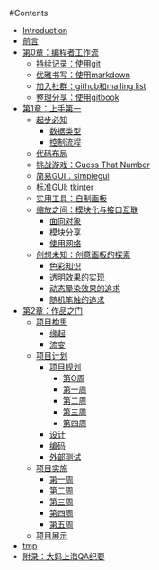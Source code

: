 #Contents

* [Introduction](README.md)
* [前言](source/preface.md)
* [第0章：编程者工作流](source/part1/intro.md)
   * [持续记录：使用git](source/part1/git.md)
   * [优雅书写：使用markdown](source/part1/markdown.md)
   * [加入社群：github和mailing list](source/part1/github.md)
   * [整理分享：使用gitbook](source/part1/gitbook.md)
* [第1章：上手第一]()
   * [起步必知]()
       * [数据类型]()
       * [控制流程]()
   * [代码布局]()
   * [挑战游戏：Guess That Number](source/part2/Guess_The_Number.md)
   * [简易GUI：simplegui](source/part2/pygame2simplegui.md)
   * [标准GUI: tkinter](source/part2/tkinter.md)
   * [实用工具：自制画板](source/part2/drawing_board_1.md)
   * [缩放之间：模块化与接口互联]()
       * [面向对象]()
       * [模块分享]()
       * [使用网络]()
   * [创想未知：创意画板的探索]()
       * [色彩知识]()
       * [透明效果的实现]()
       * [动态晕染效果的追求]()
       * [随机笔触的追求]()
* [第2章：作品之门](source/part3/intro.md)
   * [项目构思]()
       * [缘起](source/part3/begining.md)
       * [流变](source/part3/evolving.md)
   * [项目计划]()
       * [项目规划](source/part3/common_plan.md)
           * [第O周](source/part3/week0_plan.md)
           * [第一周](source/part3/week1_plan.md)
           * [第二周](source/part3/week2_plan.md)
           * [第三周](source/part3/week3_plan.md)
           * [第四周](source/part3/week4_plan.md)
       * [设计]()
       * [编码]()
       * [外部测试]()
   * [项目实施]()
       * [第一周]()
       * [第二周]()
       * [第三周]()
       * [第四周]()
       * [第五周]()
   * [项目展示]()
* [tmp](source/tmp/issues.md)
* [附录：大妈上海QA纪要](source/part4/zoomquiet_qa.md)
